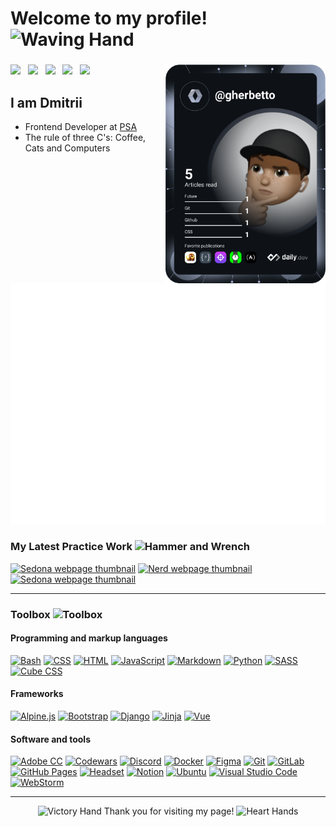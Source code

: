 # Welcome to my profile! <picture><img src="https://raw.githubusercontent.com/Tarikul-Islam-Anik/Animated-Fluent-Emojis/master/Emojis/Hand%20gestures/Waving%20Hand.png" alt="Waving Hand" width="32"></picture>

<h3 align="left"></h3>

<!-- Typing SVG by DenverCoder1 - https://github.com/DenverCoder1/readme-typing-svg -->

<!-- <p align="center">
  <img src="https://readme-typing-svg.demolab.com?font=Fira+Code&size=17&pause=1000&center=true&vCenter=true&color=DEDEDE&background=0b0c10&width=235&lines=Front-end+web+developer;Design+experience+6y.;Always+learning" alt="Typing SVG">
 </p> -->
  
 <!-- Social icons section -->
 
<span align="left">
   <a href="www.linkedin.com/in/dmitrii-gherastovschi">
  <img width="32px" src="https://raw.githubusercontent.com/gauravghongde/social-icons/master/SVG/Color/LinkedIN.svg" /></a>
  &#8287;
<a href="https://join.slack.com/t/gherbettoslack/shared_invite/zt-1h78lj442-_c2xxgEi52jZCI5~EPmUQA">
  <img width="32px" src="https://raw.githubusercontent.com/gauravghongde/social-icons/master/SVG/Color/Slack.svg" /></a>
  &#8287;
<a href="https://gherbetto.t.me">
  <img width="32px" src="https://raw.githubusercontent.com/gauravghongde/social-icons/master/SVG/Color/Telegram.svg" /></a>
  &#8287;
<a href="https://discord.gg/qxbAhFaTRs">
  <img width="32px" src="https://raw.githubusercontent.com/gauravghongde/social-icons/master/SVG/Color/Discord.svg" /></a>
  &#8287;
<a href="https://www.behance.net/dgherastovschi">
  <img width="32px" src="https://raw.githubusercontent.com/gauravghongde/social-icons/master/SVG/Color/Behance.svg" /></a>
</span>

 <span align="right">
    <a href="https://app.daily.dev/gherbetto">
    <img
      width="256"
      align="right"
      src="https://raw.githubusercontent.com/gherbetto/gherbetto/master/devcard.svg"
    />
  </a>
 </span>

## I am Dmitrii

- Frontend Developer at [PSA](https://goodwork.su/)
- The rule of three C's: Coffee, Cats and Computers

![Metrics](https://raw.githubusercontent.com/gherbetto/gherbetto/master/github-metrics.svg)

### My Latest Practice Work <picture><img src="https://raw.githubusercontent.com/Tarikul-Islam-Anik/Animated-Fluent-Emojis/master/Emojis/Objects/Hammer%20and%20Wrench.png" alt="Hammer and Wrench" width="23" height="23" /></picture>

<div align="left">
<a href="https://gherbetto.github.io/sedona"><img height="225px" alt="Sedona webpage thumbnail" src="https://user-images.githubusercontent.com/20890643/200444458-dd8007e2-bc0b-4d99-ada8-ff5b0c648896.png"></a>
<a href="https://gherbetto.github.io/nerds/"><img height="225px" alt="Nerd webpage thumbnail" src="https://user-images.githubusercontent.com/20890643/193714544-aaf0e157-7444-4ef2-9bfc-2775dce44af5.jpeg"></a>
<a href="https://gherbetto.github.io/sedona"><img height="225px" alt="Sedona webpage thumbnail" src="https://user-images.githubusercontent.com/20890643/193713167-3bea9807-2054-49a8-8248-7bdb5a685c79.jpeg"></a>
</div>

<hr>

### Toolbox <picture><img src="https://raw.githubusercontent.com/Tarikul-Islam-Anik/Animated-Fluent-Emojis/master/Emojis/Objects/Toolbox.png" alt="Toolbox" width="23" height="23" /></picture>

#### Programming and markup languages

<p>
    <a href="#"><img alt="Bash" src="https://img.shields.io/badge/Bash-121011.svg?logo=gnu-bash&logoColor=white"></a>
    <a href="https://github.com/search?q=user%3Agherbetto+language%3Acss&type=code"><img alt="CSS" src="https://img.shields.io/badge/CSS-1572B6.svg?logo=css3&logoColor=white"></a>
    <a href="https://github.com/search?q=user%3Agherbetto+language%3Ahtml&type=code"><img alt="HTML" src="https://img.shields.io/badge/HTML-E34F26.svg?logo=html5&logoColor=white"></a>
    <a href="https://github.com/search?q=user%3Agherbetto+language%3Ajavascript&type=code"><img alt="JavaScript" src="https://img.shields.io/badge/JavaScript-F7DF1E.svg?logo=javascript&logoColor=black"></a>
    <a href="https://github.com/search?q=user%3Agherbetto+language%3Amarkdown&type=code"><img alt="Markdown" src="https://img.shields.io/badge/Markdown-%23000000.svg?logo=markdown&logoColor=white"></a>
  <a href="https://github.com/search?q=user%3Agherbetto+language%3Amarkdown&type=code"><img alt="Python" src="https://img.shields.io/badge/Python-3670A0?logo=python&logoColor=ffdd54"></a>
    <a href="https://github.com/search?q=user%3Agherbetto+language%3Ascss&type=code"><img alt="SASS" src="https://img.shields.io/badge/SASS-hotpink.svg?logo=SASS&logoColor=white"></a>
    <a href="#"><img alt="Cube CSS" src="https://custom-icon-badges.demolab.com/badge/Cube CSS-white?logoColor=black&logo=cubecss"></a>
</p>

#### Frameworks

<p>
    <a href="#"><img alt="Alpine.js" src="https://custom-icon-badges.demolab.com/badge/Alpine.js-gray?logoColor=white&logo=Alpine.js"></a>
    <a href="#"><img alt="Bootstrap" src="https://img.shields.io/badge/Bootstrap-7952B3.svg?logo=bootstrap&logoColor=white"></a>
  <a href="#"><img alt="Django" src="https://img.shields.io/badge/django-%23092E20.svg?logo=django&logoColor=white"></a>
    <a href="#"><img alt="Jinja" src="https://img.shields.io/badge/Jinja-white.svg?logo=Jinja&logoColor=black"></a>
<!--     <a href="#"><img alt="React" src="https://img.shields.io/badge/React-20232a.svg?logo=react&logoColor=%2361DAFB"></a> -->
    <a href="#"><img alt="Vue" src="https://img.shields.io/badge/Vue.js-%2335495e.svg?logo=vuedotjs&logoColor=%234FC08D"></a>
</p>

<!-- 

    Badges that i used, thanks to this repo! https://github.com/Ileriayo/markdown-badges 
    also custom badge for the missing logos, was possible with https://custom-icon-badges.demolab.com/ by https://github.com/DenverCoder1

<a href="https://obsidian.md/"><img alt="Obsidian" src="https://custom-icon-badges.demolab.com/badge/Obsidian-7952B3?logoColor=white&logo=Obsidian"></a>
<a href="#"><img alt="Dark Reader" src="https://img.shields.io/badge/-Dark%20Reader-141E24?logo=dark-reader&logoColor=white"></a>
<a href="https://music.apple.com/profile/gherbetto"><img alt="Apple Music" src="https://img.shields.io/badge/Apple_Music-9933CC?logo=apple-music&logoColor=white"></a>
-->

#### Software and tools

<p>
    <a href="#"><img alt="Adobe CC" src="https://img.shields.io/badge/Adobe%20Creative%20Cloud-DA1F26.svg?logo=Adobe%20Creative%20Cloud&logoColor=white"></a>
    <a href="https://www.codewars.com/users/gherbetto"><img alt="Codewars" src="https://img.shields.io/badge/Codewars-B1361E?logo=codewars&logoColor=grey)"></a>
    <a href="#"><img alt="Discord" src="https://img.shields.io/badge/-Discord-5865F2.svg?logo=discord&logoColor=white"></a>
    <a href="#"><img alt="Docker" src="https://img.shields.io/badge/Docker-%230db7ed.svg?logo=docker&logoColor=white"></a>
    <a href="#"><img alt="Figma" src="https://img.shields.io/badge/Figma-%23F24E1E.svg?&logo=figma&logoColor=white"></a>
    <a href="#"><img alt="Git" src="https://img.shields.io/badge/Git-F05033.svg?logo=git&logoColor=white"></a>
    <a href="https://gitlab.com/gherbetto"><img alt="GitLab" src="https://img.shields.io/badge/GitLab-%23181717.svg?logo=gitlab&logoColor=white"></a>
    <a href="#"><img alt="GitHub Pages" src="https://img.shields.io/badge/GitHub%20Pages-327FC7.svg?logo=github&logoColor=white"></a>
    <a href="https://headsetapp.co/"><img alt="Headset" src="https://custom-icon-badges.demolab.com/badge/Headset-gray?logoColor=white&logo=Headset"></a>
    <a href="#"><img alt="Notion" src="https://img.shields.io/badge/Notion-010101.svg?logo=notion&logoColor=white"></a>
    <a href="#"><img alt="Ubuntu" src="https://img.shields.io/badge/Ubuntu-E95420?logo=ubuntu&logoColor=white"></a>
    <a href="#"><img alt="Visual Studio Code" src="https://img.shields.io/badge/Visual%20Studio%20Code-0078d7.svg?logo=visual-studio-code&logoColor=white"></a>  
    <a href="#"><img alt="WebStorm" src="https://img.shields.io/badge/WebStorm-143?logo=webstorm&logoColor=white&color=black"></a>
</p>

<hr>

<p align="center">
<img src="https://raw.githubusercontent.com/Tarikul-Islam-Anik/Animated-Fluent-Emojis/master/Emojis/Hand%20gestures/Victory%20Hand.png" alt="Victory Hand" width="25" height="25" />
  Thank you for visiting my page!
  <img src="https://raw.githubusercontent.com/Tarikul-Islam-Anik/Animated-Fluent-Emojis/master/Emojis/Hand%20gestures/Heart%20Hands.png" alt="Heart Hands" width="25" height="25" /> 
  </p>
